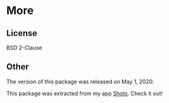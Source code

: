 # More

## License
BSD 2-Clause

## Other
The version of this package was released on May 1, 2020.

This package was extracted from my app [Shots](https://github.com/ninest/Shots). Check it out!